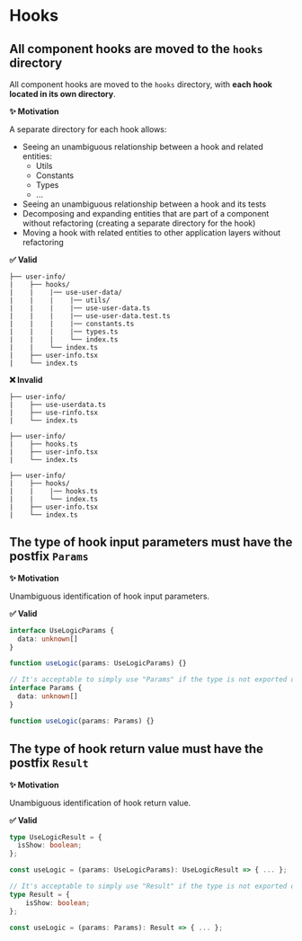 # Hooks

## All component hooks are moved to the `hooks` directory

All component hooks are moved to the `hooks` directory, with **each hook located in its own directory**.

**✨ Motivation**

A separate directory for each hook allows:

- Seeing an unambiguous relationship between a hook and related entities:
  - Utils
  - Constants
  - Types
  - ...
- Seeing an unambiguous relationship between a hook and its tests
- Decomposing and expanding entities that are part of a component without refactoring (creating a separate directory for the hook)
- Moving a hook with related entities to other application layers without refactoring

**✅ Valid**

```
├── user-info/
|    ├── hooks/
|    |    |── use-user-data/
|    |    |    |── utils/
|    |    |    |── use-user-data.ts
|    |    |    |── use-user-data.test.ts
|    |    |    |── constants.ts
|    |    |    |── types.ts
|    |    |    └── index.ts
|    |    └── index.ts
|    ├── user-info.tsx
|    └── index.ts
```

**❌ Invalid**

```
├── user-info/
|    ├── use-userdata.ts
|    ├── use-rinfo.tsx
|    └── index.ts
```

```
├── user-info/
|    ├── hooks.ts
|    ├── user-info.tsx
|    └── index.ts
```

```
├── user-info/
|    ├── hooks/
|    |    |── hooks.ts
|    |    └── index.ts
|    ├── user-info.tsx
|    └── index.ts
```

## The type of hook input parameters must have the postfix `Params`

**✨ Motivation**

Unambiguous identification of hook input parameters.

**✅ Valid**

```ts
interface UseLogicParams {
  data: unknown[]
}

function useLogic(params: UseLogicParams) {}
```

```ts
// It's acceptable to simply use "Params" if the type is not exported or there are no name collisions within the es module
interface Params {
  data: unknown[]
}

function useLogic(params: Params) {}
```

## The type of hook return value must have the postfix `Result`

**✨ Motivation**

Unambiguous identification of hook return value.

**✅ Valid**

```ts
type UseLogicResult = {
  isShow: boolean;
};

const useLogic = (params: UseLogicParams): UseLogicResult => { ... };
```

```ts
// It's acceptable to simply use "Result" if the type is not exported or there are no name collisions within the es module
type Result = {
    isShow: boolean;
};

const useLogic = (params: Params): Result => { ... };
```
